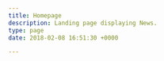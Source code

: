 ```yaml
---
title: Homepage
description: Landing page displaying News.
type: page
date: 2018-02-08 16:51:30 +0000

---
```

